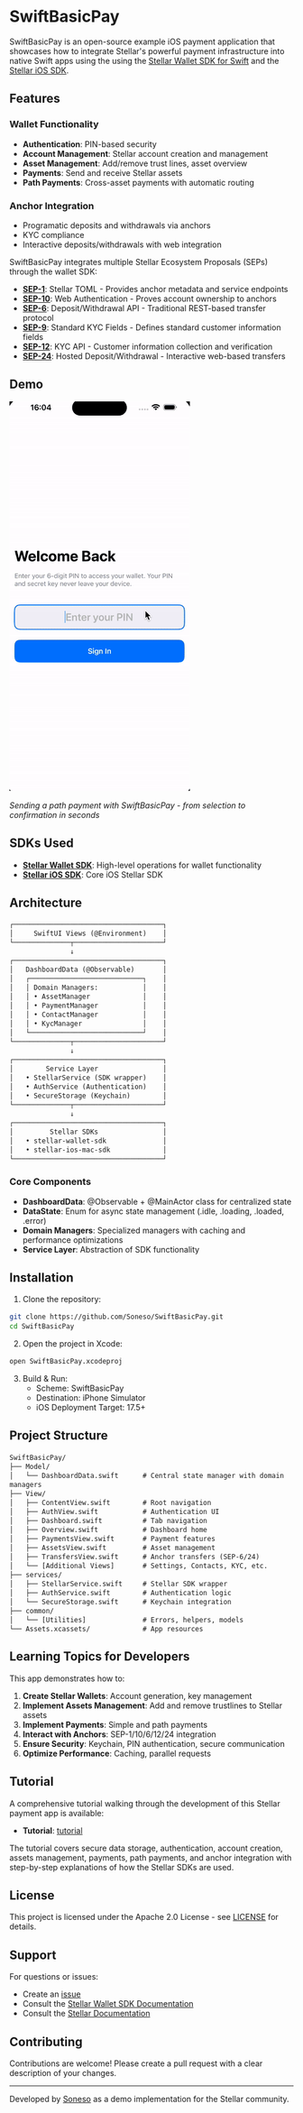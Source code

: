# SwiftBasicPay

SwiftBasicPay is an open-source example iOS payment application that showcases how to integrate Stellar's powerful payment infrastructure into native Swift apps using the using the [Stellar Wallet SDK for Swift](https://github.com/Soneso/stellar-wallet-sdk-ios) and the [Stellar iOS SDK](https://github.com/Soneso/stellar-ios-mac-sdk).


## Features

### Wallet Functionality
- **Authentication**: PIN-based security
- **Account Management**: Stellar account creation and management
- **Asset Management**: Add/remove trust lines, asset overview
- **Payments**: Send and receive Stellar assets
- **Path Payments**: Cross-asset payments with automatic routing

### Anchor Integration
- Programatic deposits and withdrawals via anchors
- KYC compliance
- Interactive deposits/withdrawals with web integration

SwiftBasicPay integrates multiple Stellar Ecosystem Proposals (SEPs) through the wallet SDK:

- **[SEP-1](https://github.com/stellar/stellar-protocol/blob/master/ecosystem/sep-0001.md)**: Stellar TOML - Provides anchor metadata and service endpoints
- **[SEP-10](https://github.com/stellar/stellar-protocol/blob/master/ecosystem/sep-0010.md)**: Web Authentication - Proves account ownership to anchors
- **[SEP-6](https://github.com/stellar/stellar-protocol/blob/master/ecosystem/sep-0006.md)**: Deposit/Withdrawal API - Traditional REST-based transfer protocol
- **[SEP-9](https://github.com/stellar/stellar-protocol/blob/master/ecosystem/sep-0009.md)**: Standard KYC Fields - Defines standard customer information fields
- **[SEP-12](https://github.com/stellar/stellar-protocol/blob/master/ecosystem/sep-0012.md)**: KYC API - Customer information collection and verification
- **[SEP-24](https://github.com/stellar/stellar-protocol/blob/master/ecosystem/sep-0024.md)**: Hosted Deposit/Withdrawal - Interactive web-based transfers


## Demo

![Path Payment Flow Demo](./tutorial/demos/animated_gifs/path_payment_demo.gif)

*Sending a path payment with SwiftBasicPay - from selection to confirmation in seconds*


## SDKs Used

- **[Stellar Wallet SDK](https://github.com/Soneso/stellar-wallet-sdk-ios)**: High-level operations for wallet functionality
- **[Stellar iOS SDK](https://github.com/Soneso/stellar-ios-mac-sdk)**: Core iOS Stellar SDK

## Architecture

```
┌─────────────────────────────────────┐
│     SwiftUI Views (@Environment)    │
└──────────────┬──────────────────────┘
               ↓
┌─────────────────────────────────────┐
│   DashboardData (@Observable)       │
│   ┌────────────────────────────┐    │
│   │ Domain Managers:           │    │
│   │ • AssetManager             │    │
│   │ • PaymentManager           │    │
│   │ • ContactManager           │    │
│   │ • KycManager               │    │
│   └────────────────────────────┘    │
└──────────────┬──────────────────────┘
               ↓
┌─────────────────────────────────────┐
│        Service Layer                │
│   • StellarService (SDK wrapper)    │
│   • AuthService (Authentication)    │
│   • SecureStorage (Keychain)        │
└──────────────┬──────────────────────┘
               ↓
┌─────────────────────────────────────┐
│         Stellar SDKs                │
│   • stellar-wallet-sdk              │
│   • stellar-ios-mac-sdk             │
└─────────────────────────────────────┘
```

### Core Components

- **DashboardData**: @Observable + @MainActor class for centralized state
- **DataState<T>**: Enum for async state management (.idle, .loading, .loaded, .error)
- **Domain Managers**: Specialized managers with caching and performance optimizations
- **Service Layer**: Abstraction of SDK functionality

## Installation

1. Clone the repository:
```bash
git clone https://github.com/Soneso/SwiftBasicPay.git
cd SwiftBasicPay
```

2. Open the project in Xcode:
```bash
open SwiftBasicPay.xcodeproj
```

3. Build & Run:
   - Scheme: SwiftBasicPay
   - Destination: iPhone Simulator
   - iOS Deployment Target: 17.5+

## Project Structure

```
SwiftBasicPay/
├── Model/
│   └── DashboardData.swift      # Central state manager with domain managers
├── View/
│   ├── ContentView.swift        # Root navigation
│   ├── AuthView.swift           # Authentication UI
│   ├── Dashboard.swift          # Tab navigation
│   ├── Overview.swift           # Dashboard home
│   ├── PaymentsView.swift       # Payment features
│   ├── AssetsView.swift         # Asset management
│   ├── TransfersView.swift      # Anchor transfers (SEP-6/24)
│   └── [Additional Views]       # Settings, Contacts, KYC, etc.
├── services/
│   ├── StellarService.swift     # Stellar SDK wrapper
│   ├── AuthService.swift        # Authentication logic
│   └── SecureStorage.swift      # Keychain integration
├── common/
│   └── [Utilities]              # Errors, helpers, models
└── Assets.xcassets/             # App resources
```

## Learning Topics for Developers

This app demonstrates how to:

1. **Create Stellar Wallets**: Account generation, key management
2. **Implement Assets Management**: Add and remove trustlines to Stellar assets
3. **Implement Payments**: Simple and path payments
4. **Interact with Anchors**: SEP-1/10/6/12/24 integration
5. **Ensure Security**: Keychain, PIN authentication, secure communication
6. **Optimize Performance**: Caching, parallel requests

## Tutorial

A comprehensive tutorial walking through the development of this Stellar payment app is available:

- **Tutorial**: [tutorial](https://github.com/Soneso/SwiftBasicPay/tree/main/tutorial)

The tutorial covers secure data storage, authentication, account creation, assets management, payments, path payments, and anchor integration with step-by-step explanations of how the Stellar SDKs are used.


## License

This project is licensed under the Apache 2.0 License - see [LICENSE](LICENSE) for details.

## Support

For questions or issues:
- Create an [issue](https://github.com/Soneso/SwiftBasicPay/issues)
- Consult the [Stellar Wallet SDK Documentation](https://github.com/Soneso/stellar-swift-wallet-sdk)
- Consult the [Stellar Documentation](https://developers.stellar.org)

## Contributing

Contributions are welcome! Please create a pull request with a clear description of your changes.

---

Developed by [Soneso](https://soneso.com) as a demo implementation for the Stellar community.